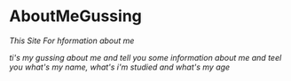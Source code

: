 # AboutMeGussing
_This Site For hformation about me_


_ti's my gussing about me and tell you some information about me and teel you what's my name, what's i'm studied and what's my age_

